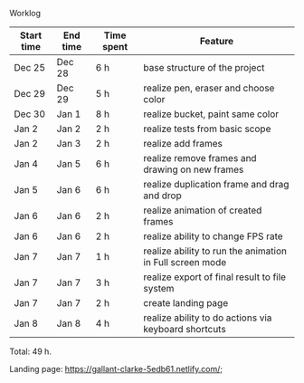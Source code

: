 Worklog

|Start time|End time|Time spent|Feature                                                 |
|----------|--------|----------|--------------------------------------------------------|
|Dec 25    |Dec 28  | 6 h      |base structure of the project                           |
|Dec 29    |Dec 29  | 5 h      |realize pen, eraser and choose color                    |
|Dec 30    |Jan 1   | 8 h      |realize bucket, paint same color                        |
|Jan 2     |Jan 2   | 2 h      |realize tests from basic scope                          |
|Jan 2     |Jan 3   | 2 h      |realize add frames                                      |
|Jan 4     |Jan 5   | 6 h      |realize remove frames and drawing on new frames         |
|Jan 5     |Jan 6   | 6 h      |realize duplication frame and drag and drop             |
|Jan 6     |Jan 6   | 2 h      |realize animation of created frames                     |
|Jan 6     |Jan 6   | 2 h      |realize ability to change FPS rate                      |
|Jan 7     |Jan 7   | 1 h      |realize ability to run the animation in Full screen mode|
|Jan 7     |Jan 7   | 3 h      |realize export of final result to file system           |
|Jan 7     |Jan 7   | 2 h      |create landing page                                     |  
|Jan 8     |Jan 8   | 4 h      |realize ability to do actions via keyboard shortcuts    |
Total: 49 h.  

Landing page: https://gallant-clarke-5edb61.netlify.com/;
